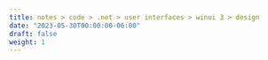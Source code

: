 ```yaml
---
title: notes > code > .net > user interfaces > winui 3 > design
date: "2023-05-30T00:00:00-06:00"
draft: false
weight: 1
---
```

